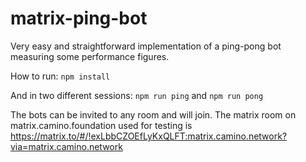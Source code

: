 # matrix-ping-bot

Very easy and straightforward implementation of a ping-pong bot measuring some performance figures.

How to run:
`npm install`

And in two different sessions:
`npm run ping`
and
`npm run pong`

The bots can be invited to any room and will join.
The matrix room on matrix.camino.foundation used for testing is https://matrix.to/#/!exLbbCZOEfLyKxQLFT:matrix.camino.network?via=matrix.camino.network 
